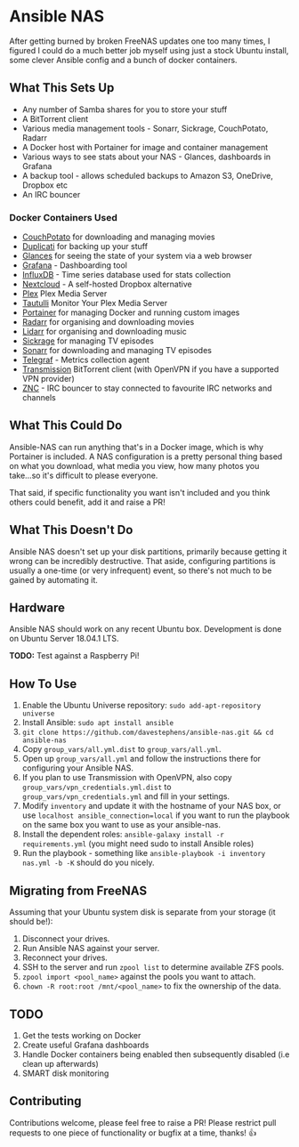 ﻿# Ansible NAS

After getting burned by broken FreeNAS updates one too many times, I figured I could do a much better job myself using
just a stock Ubuntu install, some clever Ansible config and a bunch of docker containers.


## What This Sets Up

* Any number of Samba shares for you to store your stuff
* A BitTorrent client
* Various media management tools - Sonarr, Sickrage, CouchPotato, Radarr
* A Docker host with Portainer for image and container management
* Various ways to see stats about your NAS - Glances, dashboards in Grafana
* A backup tool - allows scheduled backups to Amazon S3, OneDrive, Dropbox etc
* An IRC bouncer


### Docker Containers Used

  - [CouchPotato](https://couchpota.to/) for downloading and managing movies
  - [Duplicati](https://www.duplicati.com/) for backing up your stuff
  - [Glances](https://nicolargo.github.io/glances/) for seeing the state of your system via a web browser
  - [Grafana](https://github.com/grafana/grafana) - Dashboarding tool
  - [InfluxDB](https://github.com/influxdata/influxdb) - Time series database used for stats collection
  - [Nextcloud](https://nextcloud.com/) - A self-hosted Dropbox alternative
  - [Plex](https://www.plex.tv/) Plex Media Server
  - [Tautulli](http://tautulli.com/) Monitor Your Plex Media Server
  - [Portainer](https://portainer.io/) for managing Docker and running custom images
  - [Radarr](https://radarr.video/) for organising and downloading movies
  - [Lidarr](https://lidarr.audio/) for organising and downloading music
  - [Sickrage](https://sickrage.github.io/) for managing TV episodes
  - [Sonarr](https://sonarr.tv/) for downloading and managing TV episodes
  - [Telegraf](https://github.com/influxdata/telegraf) - Metrics collection agent
  - [Transmission](https://transmissionbt.com/) BitTorrent client (with OpenVPN if you have a supported VPN provider)
  - [ZNC](https://wiki.znc.in/ZNC) - IRC bouncer to stay connected to favourite IRC networks and channels


## What This Could Do

Ansible-NAS can run anything that's in a Docker image, which is why Portainer is included. A NAS configuration is a pretty personal thing based on what you download, what media you view, how many photos you take...so it's difficult to please everyone.

That said, if specific functionality you want isn't included and you think others could benefit, add it and raise a PR!


## What This Doesn't Do

Ansible NAS doesn't set up your disk partitions, primarily because getting it wrong can be incredibly destructive.
That aside, configuring partitions is usually a one-time (or very infrequent) event, so there's not much to be
gained by automating it.  


## Hardware

Ansible NAS should work on any recent Ubuntu box. Development is done on Ubuntu Server 18.04.1 LTS.

**TODO:** Test against a Raspberry Pi!


## How To Use
1. Enable the Ubuntu Universe repository: `sudo add-apt-repository universe`
2. Install Ansible: `sudo apt install ansible`
3. `git clone https://github.com/davestephens/ansible-nas.git && cd ansible-nas`
4. Copy `group_vars/all.yml.dist` to  `group_vars/all.yml`.
5. Open up `group_vars/all.yml` and follow the instructions there for configuring your Ansible NAS.
6. If you plan to use Transmission with OpenVPN, also copy `group_vars/vpn_credentials.yml.dist` to
`group_vars/vpn_credentials.yml` and fill in your settings.
7. Modify `inventory` and update it with the hostname of your NAS box, or use `localhost ansible_connection=local` if you want to run the playbook on the same box you want to use as your ansible-nas.
8. Install the dependent roles: `ansible-galaxy install -r requirements.yml` (you might need sudo to install Ansible roles)
9. Run the playbook - something like `ansible-playbook -i inventory nas.yml -b -K` should do you nicely.


## Migrating from FreeNAS

Assuming that your Ubuntu system disk is separate from your storage (it should be!):

1. Disconnect your drives.
2. Run Ansible NAS against your server.
3. Reconnect your drives.
4. SSH to the server and run `zpool list` to determine available ZFS pools.
5. `zpool import <pool_name>` against the pools you want to attach.
6. `chown -R root:root /mnt/<pool_name>` to fix the ownership of the data.


## TODO

1. Get the tests working on Docker
2. Create useful Grafana dashboards
3. Handle Docker containers being enabled then subsequently disabled (i.e clean up afterwards)
4. SMART disk monitoring


## Contributing

Contributions welcome, please feel free to raise a PR! Please restrict pull requests to one piece of functionality or bugfix at a time, thanks! :+1:

